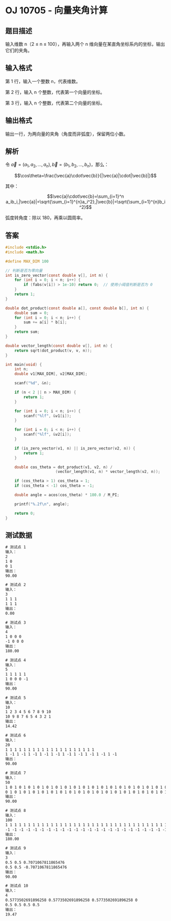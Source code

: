 # OJ 10705 - 向量夹角计算

## 题目描述

输入维数 n（2 ≤ n ≤ 100），再输入两个 n 维向量在某直角坐标系内的坐标，输出它们的夹角。

## 输入格式

第 1 行，输入一个整数 n，代表维数。

第 2 行，输入 n 个整数，代表第一个向量的坐标。

第 3 行，输入 n 个整数，代表第二个向量的坐标。

## 输出格式

输出一行，为两向量的夹角（角度而非弧度），保留两位小数。

## 解析

令 $\vec{a}=(a_1,a_2,...,a_n), \vec{b}=(b_1,b_2,...,b_n)$，那么：

$$\cos\theta=\frac{\vec{a}\cdot\vec{b}}{|\vec{a}|\cdot|\vec{b}|}$$

其中：

$$\vec{a}\cdot\vec{b}=\sum_{i=1}^n a_ib_i,|\vec{a}|=\sqrt{\sum_{i=1}^{n}a_i^2},|\vec{b}|=\sqrt{\sum_{i=1}^{n}b_i^2}$$

弧度转角度：除以 180，再乘以圆周率。

## 答案

```c
#include <stdio.h>
#include <math.h>

#define MAX_DIM 100

// 判断是否为零向量
int is_zero_vector(const double v[], int n) {
    for (int i = 0; i < n; i++) {
        if (fabs(v[i]) > 1e-10) return 0;  // 使用小阈值判断是否为 0
    }
    return 1;
}

double dot_product(const double a[], const double b[], int n) {
    double sum = 0;
    for (int i = 0; i < n; i++) {
        sum += a[i] * b[i];
    }
    return sum;
}

double vector_length(const double v[], int n) {
    return sqrt(dot_product(v, v, n));
}

int main(void) {
    int n;
    double v1[MAX_DIM], v2[MAX_DIM];

    scanf("%d", &n);

    if (n < 2 || n > MAX_DIM) {
        return 1;
    }

    for (int i = 0; i < n; i++) {
        scanf("%lf", &v1[i]);
    }

    for (int i = 0; i < n; i++) {
        scanf("%lf", &v2[i]);
    }

    if (is_zero_vector(v1, n) || is_zero_vector(v2, n)) {
        return 1;
    }

    double cos_theta = dot_product(v1, v2, n) /
                      (vector_length(v1, n) * vector_length(v2, n));

    if (cos_theta > 1) cos_theta = 1;
    if (cos_theta < -1) cos_theta = -1;

    double angle = acos(cos_theta) * 180.0 / M_PI;

    printf("%.2f\n", angle);

    return 0;
}
```

## 测试数据

```txt
# 测试点 1
输入：
2
1 0
0 1
输出：
90.00

# 测试点 2
输入：
3
1 1 1
1 1 1
输出：
0.00

# 测试点 3
输入：
4
1 0 0 0
-1 0 0 0
输出：
180.00

# 测试点 4
输入：
5
1 1 1 1 1
1 0 0 0 -1
输出：
90.00

# 测试点 5
输入：
10
1 2 3 4 5 6 7 8 9 10
10 9 8 7 6 5 4 3 2 1
输出：
14.42

# 测试点 6
输入：
20
1 1 1 1 1 1 1 1 1 1 1 1 1 1 1 1 1 1 1 1
1 -1 1 -1 1 -1 1 -1 1 -1 1 -1 1 -1 1 -1 1 -1 1 -1
输出：
90.00

# 测试点 7
输入：
50
1 0 1 0 1 0 1 0 1 0 1 0 1 0 1 0 1 0 1 0 1 0 1 0 1 0 1 0 1 0 1 0 1 0 1 0 1 0 1 0 1 0 1 0 1 0 1 0 1 0
0 1 0 1 0 1 0 1 0 1 0 1 0 1 0 1 0 1 0 1 0 1 0 1 0 1 0 1 0 1 0 1 0 1 0 1 0 1 0 1 0 1 0 1 0 1 0 1 0 1
输出：
90.00

# 测试点 8
输入：
100
1 1 1 1 1 1 1 1 1 1 1 1 1 1 1 1 1 1 1 1 1 1 1 1 1 1 1 1 1 1 1 1 1 1 1 1 1 1 1 1 1 1 1 1 1 1 1 1 1 1 1 1 1 1 1 1 1 1 1 1 1 1 1 1 1 1 1 1 1 1 1 1 1 1 1 1 1 1 1 1 1 1 1 1 1 1 1 1 1 1 1 1 1 1 1 1 1 1 1 1
-1 -1 -1 -1 -1 -1 -1 -1 -1 -1 -1 -1 -1 -1 -1 -1 -1 -1 -1 -1 -1 -1 -1 -1 -1 -1 -1 -1 -1 -1 -1 -1 -1 -1 -1 -1 -1 -1 -1 -1 -1 -1 -1 -1 -1 -1 -1 -1 -1 -1 -1 -1 -1 -1 -1 -1 -1 -1 -1 -1 -1 -1 -1 -1 -1 -1 -1 -1 -1 -1 -1 -1 -1 -1 -1 -1 -1 -1 -1 -1 -1 -1 -1 -1 -1 -1 -1 -1 -1 -1 -1 -1 -1 -1 -1 -1 -1 -1 -1 -1
输出：
180.00

# 测试点 9
输入：
3
0.5 0.5 0.7071067811865476
0.5 0.5 -0.7071067811865476
输出：
90.00

# 测试点 10
输入：
4
0.5773502691896258 0.5773502691896258 0.5773502691896258 0
0.5 0.5 0.5 0.5
输出：
19.47
```
